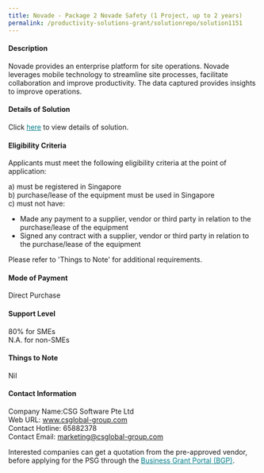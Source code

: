 ```yaml
---
title: Novade - Package 2 Novade Safety (1 Project, up to 2 years)
permalink: /productivity-solutions-grant/solutionrepo/solution1151
---
```


#### Description

Novade provides an enterprise platform for site operations. Novade leverages mobile technology to streamline site processes, facilitate collaboration and improve productivity. The data captured provides insights to improve operations.

#### Details of Solution

Click <a href='https://govassist.gobusiness.gov.sg/images/psg/Desensitised_CSG_Software_20200234_Annex_3_Part_2.pdf' style='color:#037e8a'>here</a> to view details of solution.

#### Eligibility Criteria

Applicants must meet the following eligibility criteria at the point of application:

a) must be registered in Singapore <br>
b) purchase/lease of the equipment must be used in Singapore <br>
c) must not have:
- Made any payment to a supplier, vendor or third party in relation to the purchase/lease of the equipment
- Signed any contract with a supplier, vendor or third party in relation to the purchase/lease of the equipment

Please refer to 'Things to Note' for additional requirements.

#### Mode of Payment
Direct Purchase

#### Support Level
80% for SMEs <br>
N.A. for non-SMEs

#### Things to Note
Nil

#### Contact Information
Company Name:CSG Software Pte Ltd <br>Web URL: www.csglobal-group.com <br>Contact Hotline: 65882378 <br>Contact Email: marketing@csglobal-group.com <br>

Interested companies can get a quotation from the pre-approved vendor, before applying for the PSG through the <a target='_blank' style='color:#037e8a' href='https://www.businessgrants.gov.sg/'>Business Grant Portal (BGP)</a>.
